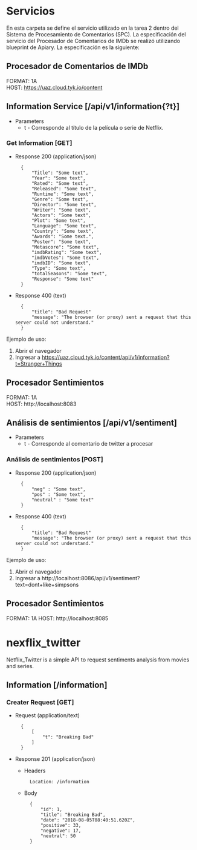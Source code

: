 # Servicios
En esta carpeta se define el servicio utilizado en la tarea 2 dentro del Sistema de Procesamiento de Comentarios (SPC). La especificación del servicio del Procesador de Comentarios de IMDb se realizó utilizando blueprint de Apiary.
La especificación es la siguiente:

## Procesador de Comentarios de IMDb
  
FORMAT: 1A  
HOST: https://uaz.cloud.tyk.io/content

## Information Service [/api/v1/information{?t}]

+ Parameters
    + t - Corresponde al título de la película o serie de Netflix.

### Get Information [GET]

+ Response 200 (application/json)

        { 
            "Title": "Some text",
            "Year": "Some text", 
            "Rated": "Some text",
            "Released": "Some text",
            "Runtime": "Some text",
            "Genre": "Some text",
            "Director": "Some text",
            "Writer": "Some text",
            "Actors": "Some text",
            "Plot": "Some text",
            "Language": "Some text",
            "Country": "Some text",
            "Awards": "Some text.",
            "Poster": "Some text",
            "Metascore": "Some text",
            "imdbRating": "Some text",
            "imdbVotes": "Some text",
            "imdbID": "Some text",
            "Type": "Some text",
            "totalSeasons": "Some text",
            "Response": "Some text"
        }

+ Response 400 (text)

        {
            "title": "Bad Request"
            "message": "The browser (or proxy) sent a request that this server could not understand."
        }

Ejemplo de uso: 
1. Abrir el navegador
1. Ingresar a https://uaz.cloud.tyk.io/content/api/v1/information?t=Stranger+Things

## Procesador Sentimientos
  
FORMAT: 1A  
HOST: http://localhost:8083

## Análisis de sentimientos [/api/v1/sentiment]

+ Parameters
    + t - Corresponde al comentario de twitter a procesar 

### Análisis de sentimientos [POST]

+ Response 200 (application/json)

        { 
            "neg" : "Some text",
            "pos" : "Some text",
            "neutral" : "Some text"
        }

+ Response 400 (text)

        {
            "title": "Bad Request"
            "message": "The browser (or proxy) sent a request that this server could not understand."
        }

Ejemplo de uso: 
1. Abrir el navegador
2. Ingresar a http://localhost:8086/api/v1/sentiment?text=dont+like+simpsons


## Procesador Sentimientos

FORMAT: 1A
HOST: http://localhost:8085

# nexflix_twitter

Netflix_Twitter is a simple API to request sentiments analysis 
from movies and series.

## Information [/information]

### Creater Request [GET]

+ Request (application/text)

        {
            [
                "t": "Breaking Bad"
            ]
        }

+ Response 201 (application/json)

    + Headers

            Location: /information

    + Body

            {
                "id": 1,
                "title": "Breaking Bad",
                "date": "2018-08-05T08:40:51.620Z",
                "positive": 33,
                "negative": 17,
                "neutral": 50
            }